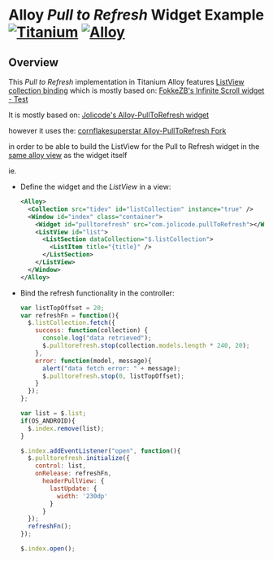 # Alloy *Pull to Refresh* Widget Example [![Titanium](http://www-static.appcelerator.com/badges/titanium-git-badge-sq.png)](http://www.appcelerator.com/titanium/) [![Alloy](http://www-static.appcelerator.com/badges/alloy-git-badge-sq.png)](http://www.appcelerator.com/alloy/)

## Overview
This *Pull to Refresh* implementation in Titanium Alloy features [ListView collection binding](https://github.com/cornflakesuperstar/Alloy-PullToRefresh-Example/commit/764e17e697a4f675478a0946bcfc3ecc96e7c50f) which is mostly based on:
[FokkeZB's Infinite Scroll widget - Test](https://github.com/FokkeZB/nl.fokkezb.infiniteScroll/tree/test)

It is mostly based on:
[Jolicode's Alloy-PullToRefresh widget](https://github.com/jolicode/Alloy-PullToRefresh)

 
however it uses the:
[cornflakesuperstar Alloy-PullToRefresh Fork](https://github.com/cornflakesuperstar/Alloy-PullToRefresh)

in order to be able to build the ListView for the Pull to Refresh widget in the [same alloy view](https://github.com/cornflakesuperstar/Alloy-PullToRefresh-Example/blob/master/app/views/index.xml) as the widget itself

ie.


* Define the widget and the *ListView* in a view:

  ```xml
  <Alloy>
    <Collection src="tidev" id="listCollection" instance="true" />
    <Window id="index" class="container">
      <Widget id="pulltorefresh" src="com.jolicode.pullToRefresh"></Widget>
      <ListView id="list">
        <ListSection dataCollection="$.listCollection">
          <ListItem title="{title}" />
        </ListSection>
      </ListView>
    </Window>
  </Alloy>
  ```

* Bind the refresh functionality in the controller:

  ```javascript
  var listTopOffset = 20;
  var refreshFn = function(){
    $.listCollection.fetch({
      success: function(collection) {
        console.log("data retrieved");
        $.pulltorefresh.stop(collection.models.length * 240, 20);
      },
      error: function(model, message){
        alert("data fetch error: " + message);
        $.pulltorefresh.stop(0, listTopOffset);
      }
    });
  };

  var list = $.list;
  if(OS_ANDROID){
    $.index.remove(list);
  }

  $.index.addEventListener("open", function(){
    $.pulltorefresh.initialize({
      control: list,
      onRelease: refreshFn,
        headerPullView: {
          lastUpdate: {
            width: '230dp'
          }
        }  
    });  
    refreshFn();
  });

  $.index.open();
  ```
